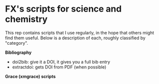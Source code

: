 FX's scripts for science and chemistry
======================================

This rep contains scripts that I use regularly, in the hope that others
might find them useful. Below is a description of each, roughly classified
by "category".


**Bibliography**

- doi2bib: give it a DOI, it gives you a full bib entry
- extractdoi: gets DOI from PDF (when possible)

**Grace (xmgrace) scripts**

